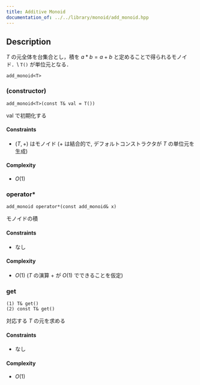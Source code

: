 ```yaml
---
title: Additive Monoid
documentation_of: ../../library/monoid/add_monoid.hpp
---
```


## Description
$T$ の元全体を台集合とし，積を $a\ast b=a+b$ と定めることで得られるモノイド．\\
``T()`` が単位元となる．
```
add_monoid<T>
```

### (constructor)
```
add_monoid<T>(const T& val = T())
```
$\mathrm{val}$ で初期化する

#### Constraints
- $(T,+)$ はモノイド ($+$ は結合的で, デフォルトコンストラクタが $T$ の単位元を生成)

#### Complexity
- $O(1)$

### operator*
```
add_monoid operator*(const add_monoid& x)
```
モノイドの積

#### Constraints
- なし

#### Complexity
- $O(1)$ ($T$ の演算 $+$ が $O(1)$ でできることを仮定)

### get
```
(1) T& get()
(2) const T& get()
```
対応する $T$ の元を求める

#### Constraints
- なし

#### Complexity
- $O(1)$
